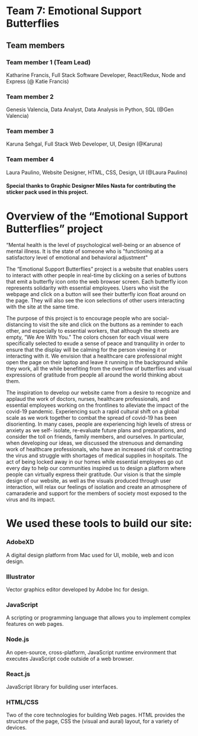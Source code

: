 # Team 7: Emotional Support Butterflies 

## Team members

### Team member 1 (Team Lead)
Katharine Francis, Full Stack Software Developer, React/Redux, Node and Express (@ Katie Francis)

### Team member 2
Genesis Valencia, Data Analyst, Data Analysis in Python, SQL 
(@Gen Valencia)

### Team member 3
Karuna Sehgal, Full Stack Web Developer, UI, Design 
(@Karuna)

### Team member 4
Laura Paulino, Website Designer, HTML, CSS, Design, UI 
(@Laura Paulino)

#### Special thanks to Graphic Designer Miles Nasta for contributing the sticker pack used in this project.

# Overview of the “Emotional Support Butterflies” project
“Mental health is the level of psychological well-being or an absence of mental illness. It is the state of someone who is "functioning at a satisfactory level of emotional and behavioral adjustment"

The “Emotional Support Butterflies” project is a website that enables users to interact with other people in real-time by clicking on a series of buttons that emit a butterfly icon onto the web browser screen. Each butterfly icon represents solidarity with essential employees. Users who visit the webpage and click on a button will see their butterfly icon float around on the page. They will also see the icon selections of other users interacting with the site at the same time. 

The purpose of this project is to encourage people who are social-distancing to visit the site and click on the buttons as a reminder to each other, and especially to essential workers, that although the streets are empty, “We Are With You.” The colors chosen for each visual were specifically selected to exude a sense of peace and tranquility in order to ensure that the display will be calming for the person viewing it or interacting with it. We envision that a healthcare care professional might open the page on their laptop and leave it running in the background while they work, all the while benefiting from the overflow of butterflies and visual expressions of gratitude from people all around the world thinking about them.

The inspiration to develop our website came from a desire to recognize and applaud the work of doctors, nurses, healthcare professionals, and essential employees working on the frontlines to alleviate the impact of the covid-19 pandemic. Experiencing such a rapid cultural shift on a global scale as we work together to combat the spread of covid-19 has been disorienting. In many cases, people are experiencing high levels of stress or anxiety as we self- isolate, re-evaluate future plans and preparations, and consider the toll on friends, family members, and ourselves. In particular, when developing our ideas, we discussed the strenuous and demanding work of healthcare professionals, who have an increased risk of contracting the virus and struggle with shortages of medical supplies in hospitals. The act of being locked away in our homes while essential employees go out every day to help our communities inspired us to design a platform where people can virtually express their gratitude. Our vision is that the simple design of our website, as well as the visuals produced through user interaction, will relax our feelings of isolation and create an atmosphere of camaraderie and support for the members of society most exposed to the virus and its impact.

# We used these tools to build our site:
### AdobeXD
A digital design platform from Mac used for UI, mobile, web and icon design. 
 
### Illustrator
Vector graphics editor developed by Adobe Inc for design.
 
### JavaScript
A scripting or programming language that allows you to implement complex features on web pages.
 
### Node.js
An open-source, cross-platform, JavaScript runtime environment that executes JavaScript code outside of a web browser. 
  
### React.js
JavaScript library for building user interfaces.
 
### HTML/CSS
Two of the core technologies for building Web pages. HTML provides the structure of the page, CSS the (visual and aural) layout, for a variety of devices.
